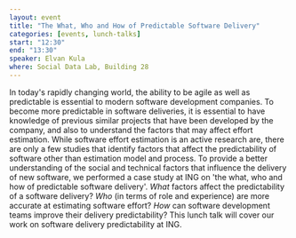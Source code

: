 ```yaml
---
layout: event
title: "The What, Who and How of Predictable Software Delivery"
categories: [events, lunch-talks]
start: "12:30"
end: "13:30"
speaker: Elvan Kula
where: Social Data Lab, Building 28
---
```


In today's rapidly changing world, the ability to be agile as well as predictable is essential to modern software development companies. To become more predictable in software deliveries, it is essential to have knowledge of previous similar projects that have been developed by the company, and also to understand the factors that may affect effort estimation. While software effort estimation is an active research are, there are only a few studies that identify factors that affect the predictability of software other than estimation model and process. To provide a better understanding of the social and technical factors that influence the delivery of new software, we performed a case study at ING on 'the what, who and how of predictable software delivery'. *What* factors affect the predictability of a software delivery? *Who* (in terms of role and experience) are more accurate at estimating software effort? *How* can software development teams improve their delivery predictability? This lunch talk will cover our work on software delivery predictability at ING.
